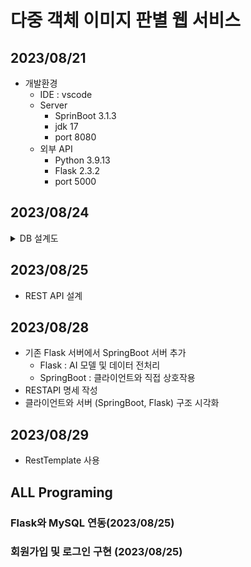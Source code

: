 # 다중 객체 이미지 판별 웹 서비스

## 2023/08/21
- 개발환경
    - IDE : vscode
    - Server
        - SprinBoot 3.1.3
        - jdk 17
        - port 8080
    - 외부 API
        - Python 3.9.13
        - Flask 2.3.2
        - port 5000
        
## 2023/08/24
<details>
    <summary> DB 설계도  </summary>
    <img src="https://github.com/honeydanji/Team_Project/assets/129818881/4b86ac13-a64f-40b4-a4da-5226c2ef80fa"/>
</details>

## 2023/08/25
- REST API 설계

## 2023/08/28
- 기존 Flask 서버에서 SpringBoot 서버 추가
    - Flask : AI 모델 및 데이터 전처리
    - SpringBoot : 클라이언트와 직접 상호작용     
- RESTAPI 명세 작성
- 클라이언트와 서버 (SpringBoot, Flask) 구조 시각화

## 2023/08/29
- RestTemplate 사용

## ALL Programing
### Flask와 MySQL 연동(2023/08/25)
>>
### 회원가입 및 로그인 구현 (2023/08/25)
>>


